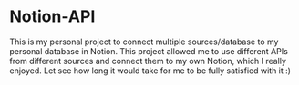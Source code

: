 # Notion-API

This is my personal project to connect multiple sources/database to my personal database in Notion.
This project allowed me to use different APIs from different sources and connect them to my own Notion, which I really enjoyed.
Let see how long it would take for me to be fully satisfied with it :)
